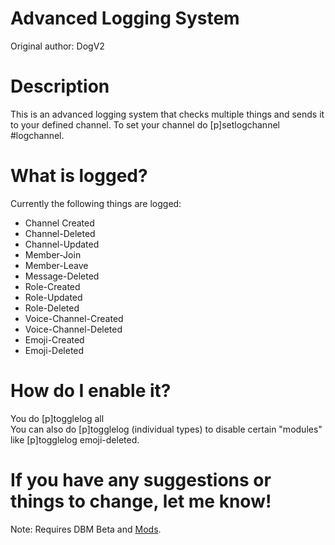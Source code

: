 # Advanced Logging System
Original author: DogV2

# Description
This is an advanced logging system that checks multiple things and sends it to your defined channel.
To set your channel do [p]setlogchannel #logchannel.


# What is logged?
Currently the following things are logged:
* Channel Created
* Channel-Deleted
* Channel-Updated
* Member-Join
* Member-Leave
* Message-Deleted
* Role-Created
* Role-Updated
* Role-Deleted
* Voice-Channel-Created
* Voice-Channel-Deleted
* Emoji-Created
* Emoji-Deleted

# How do I enable it?
You do [p]togglelog all  
You can also do [p]togglelog (individual types) to disable certain "modules" like [p]togglelog emoji-deleted.  

# If you have any suggestions or things to change, let me know!

Note: Requires DBM Beta and [Mods](https://github.com/Discord-Bot-Maker-Mods/DBM-Mods/tree/master).